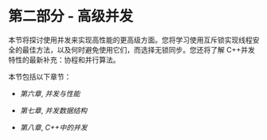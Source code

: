 # 第二部分 - 高级并发

本节将探讨使用并发来实现高性能的更高级方面。您将学习使用互斥锁实现线程安全的最佳方法，以及何时避免使用它们，而选择无锁同步。您还将了解 C++并发特性的最新补充：协程和并行算法。

本节包括以下章节：

+   *第六章*, *并发与性能*

+   *第七章*, *并发数据结构*

+   *第八章*, *C++中的并发*
